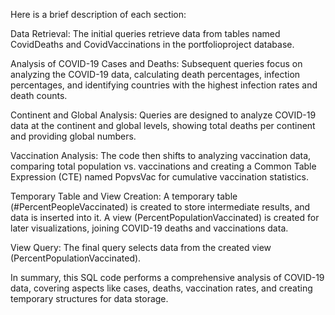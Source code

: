 Here is a brief description of each section:

Data Retrieval:
The initial queries retrieve data from tables named CovidDeaths and CovidVaccinations in the portfolioproject database.

Analysis of COVID-19 Cases and Deaths:
Subsequent queries focus on analyzing the COVID-19 data, calculating death percentages, infection percentages, and identifying countries with the highest infection rates and death counts.

Continent and Global Analysis:
Queries are designed to analyze COVID-19 data at the continent and global levels, showing total deaths per continent and providing global numbers.

Vaccination Analysis:
The code then shifts to analyzing vaccination data, comparing total population vs. vaccinations and creating a Common Table Expression (CTE) named PopvsVac for cumulative vaccination statistics.

Temporary Table and View Creation:
A temporary table (#PercentPeopleVaccinated) is created to store intermediate results, and data is inserted into it.
A view (PercentPopulationVaccinated) is created for later visualizations, joining COVID-19 deaths and vaccinations data.

View Query:
The final query selects data from the created view (PercentPopulationVaccinated).

In summary, this SQL code performs a comprehensive analysis of COVID-19 data, covering aspects like cases, deaths, vaccination rates, and creating temporary structures for data storage.

